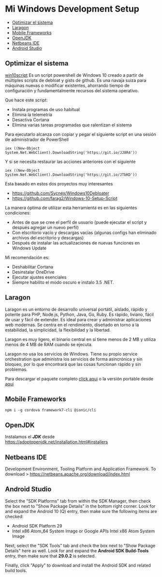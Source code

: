 # Mi Windows Development Setup

- [Optimizar el sistema](#optimizar-el-sistema)
- [Laragon](#laragon)
- [Mobile Frameworks](#mobile-frameworks)
- [OpenJDK](#openjdk)
- [Netbeans IDE](#netbeans-ide)
- [Android Studio](#android-studio)

  
## Optimizar el sistema

[win10script](https://github.com/ChrisTitusTech/win10script) Es un script powershell de Windows 10 creado a partir de múltiples scripts de debloat y gists de github. Es una navaja suiza para máquinas nuevas o modificar existentes, ahorrando tiempo de configuración y fundamentalmente recursos del sistema operativo.

Que hace este script:
- Instala programas de uso habitual
- Elimina la telemetría
- Desactiva Cortana
- Elimina varias tareas programadas que ralentizan el sistema

Para ejecutarlo alcanza con copiar y pegar el siguiente script en una sesión de administrador de PowerShell

    iex ((New-Object System.Net.WebClient).DownloadString('https://git.io/JJ8R4'))

Y si se necesita restaurar las acciones anteriores con el siguiente

    iex ((New-Object System.Net.WebClient).DownloadString('https://git.io/JTbKD'))

Esta basado en estos dos proyectos muy interesantes
- https://github.com/Sycnex/Windows10Debloater
- https://github.com/farag2/Windows-10-Setup-Script

La manera óptima de utilizar esta herramienta es en las siguientes condiciones:
- Antes de que se cree el perfil de usuario (puede ejecutar el script y después agregar un nuevo perfil)
- Con elscritorio vacío y descargas vacías (algunas configs han eliminado archivos del escritorio y descargas)
- Después de instalar las actualizaciones de nuevas funciones en Windows Update

Mi recomendación es:
- Deshabilitar Cortana
- Desinstalar OneDrive
- Ejecutar ajustes esenciales
- Siempre habilito el modo oscuro e instalo 3.5 .NET.


## Laragon
Laragon es un entorno de desarrollo universal portátil, aislado, rápido y potente para PHP, Node.js, Python, Java, Go, Ruby. Es rápido, liviano, fácil de usar y fácil de extender. Es ideal para crear y administrar aplicaciones web modernas. Se centra en el rendimiento, diseñado en torno a la estabilidad, la simplicidad, la flexibilidad y la libertad. 

Laragon es muy ligero, el binario central en sí tiene menos de 2 MB y utiliza menos de 4 MB de RAM cuando se ejecuta.

Laragon no usa los servicios de Windows. Tiene su propio service orchestration que administra los servicios de forma asincrónica y sin bloqueo, por lo que encontrará que las cosas funcionan rápido y sin problemas.

Para descargar el paquete completo [click aqui](https://github.com/leokhoa/laragon/releases/download/5.0.0/laragon-wamp.exe) o la versión portable desde [
aqui](https://github.com/leokhoa/laragon/releases/download/5.0.0/laragon-portable.zip)


## Mobile Frameworks

`npm i -g cordova framework7-cli @ionic/cli`


## OpenJDK

Instalamos el ***JDK*** desde https://adoptopenjdk.net/installation.html#installers


## Netbeans IDE

Development Environment, Tooling Platform and Application Framework.
To download > https://netbeans.apache.org/download/index.html

## Android Studio

Select the "SDK Platforms" tab from within the SDK Manager, then check the box next to "Show Package Details" in the bottom right corner. Look for and expand the Android 10 (Q) entry, then make sure the following items are checked:

- Android SDK Platform 29
- Intel x86 Atom_64 System Image or Google APIs Intel x86 Atom System Image

Next, select the "SDK Tools" tab and check the box next to "Show Package Details" here as well. Look for and expand the **Android SDK Build-Tools** entry, then make sure that **29.0.2** is selected.

Finally, click "Apply" to download and install the Android SDK and related build tools.
